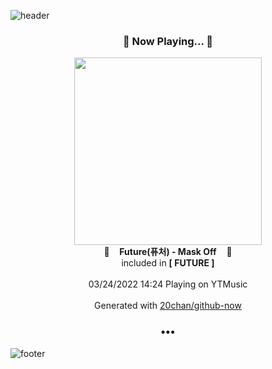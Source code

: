 ![header](https://capsule-render.vercel.app/api?type=wave&height=170&section=header&text=Hi.%20I'm%20SHIFT&fontColor=090707&fontAlignX=45&fontAlignY=65&fontSize=100)

<h3 align="center">🎵 Now Playing... 🎵</h3>
<p align="center">
  <a href="https://music.youtube.com/watch?v=AMCwYdTJ_PE">
    <img width="300" src="https://lh3.googleusercontent.com/OVejVpqP0cLGa4KySJCYsUVL1q9OjNf3tNUZPlZViPz_VxcxFRcAY4EmLwxfAlzvF2z_YCOj1iCC61gGjw">
  </a>
  <br>
  🎵&nbsp&nbsp&nbsp <b>Future(퓨처) - Mask Off</b> &nbsp&nbsp&nbsp🎵
  <br>
  included in <b>[ FUTURE ]</b>
  
  <br />
  <br />
  03/24/2022 14:24 Playing on YTMusic
  <br />
  <br />
  Generated with <a href="https://github.com/20chan/github-now">20chan/github-now</a>
</p>

<h3 align="center">•••</h3>

![footer](https://capsule-render.vercel.app/api?type=wave&height=150&section=footer)
